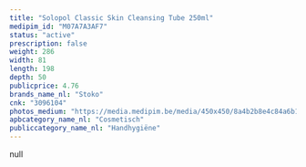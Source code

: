 ```yaml
---
title: "Solopol Classic Skin Cleansing Tube 250ml"
medipim_id: "M07A7A3AF7"
status: "active"
prescription: false
weight: 286
width: 81
length: 198
depth: 50
publicprice: 4.76
brands_name_nl: "Stoko"
cnk: "3096104"
photos_medium: "https://media.medipim.be/media/450x450/8a4b2b8e4c84a6b16abe03bf8baf85646b0be4c4.jpg"
apbcategory_name_nl: "Cosmetisch"
publiccategory_name_nl: "Handhygiëne"
---
```

null

